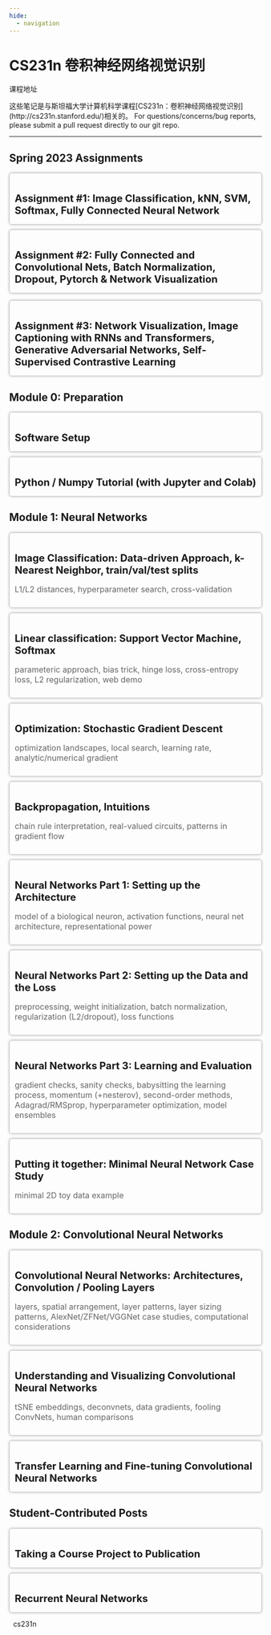 ```yaml
---
hide:
  - navigation
---
```

# [CS231n 卷积神经网络视觉识别](https://cs231n.github.io/)

[课程地址](http://cs231n.stanford.edu/)

这些笔记是与斯坦福大学计算机科学课程\[CS231n：卷积神经网络视觉识别\](http://cs231n.stanford.edu/)相关的。 For questions/concerns/bug reports, please submit a pull request directly to our [git repo](https://github.com/cs231n/cs231n.github.io).

---

<style type="text/css">
      .card {
        cursor: pointer;
        border: 1px solid #ccc;
        border-radius: 5px;
        padding: 10px;
        margin-bottom: 10px;
        box-shadow: 0 0 5px rgba(0, 0, 0, 0.3);
        transition: box-shadow 0.3s ease-in-out;
      }
      .card:hover {
        box-shadow: 0 0 10px rgba(0, 0, 0, 0.5);
        color: green;
      }
      .card:active {
        box-shadow: inset 0 0 10px rgba(0, 0, 0, 0.5);
      }
      .card h2 {
        font-size: 20px;
        margin-bottom: 5px;
      }
      .card p {
        font-size: 16px;
        color: #666;
      }
      a {
        text-decoration: none;
      }
</style>

## Spring 2023 Assignments

<a href="./assignments/2023/assignment1">

<div class="card">
  <h2>Assignment #1: Image Classification, kNN, SVM, Softmax, Fully Connected Neural Network</h2>
</div>


</a>

<a href="./assignments/2023/assignment2">

<div class="card">
  <h2>Assignment #2: Fully Connected and Convolutional Nets, Batch Normalization, Dropout, Pytorch & Network Visualization </h2>
</div>

</a><a href="https://www.example.com">

<div class="card">
  <h2>Assignment #3: Network Visualization, Image Captioning with RNNs and Transformers, Generative Adversarial Networks, Self-Supervised Contrastive Learning</h2>
</div>


</a>

## Module 0: Preparation

<a href="setup">

<div class="card">
  <h2>Software Setup</h2>
</div>


</a>

 <a href="python-numpy-tutorial">

<div class="card">
  <h2>Python / Numpy Tutorial (with Jupyter and Colab)</h2>
</div>


</a>

## Module 1: Neural Networks

<a href="classification">

<div class="card">
  <h2>Image Classification: Data-driven Approach, k-Nearest Neighbor, train/val/test splits</h2>
  <p>
   L1/L2 distances, hyperparameter search, cross-validation
  </p>
</div>


</a>

<a href="linear-classify">

<div class="card">
  <h2>Linear classification: Support Vector Machine, Softmax</h2>
  <p>
parameteric approach, bias trick, hinge loss, cross-entropy loss, L2 regularization, web demo
  </p>
</div>


</a>

</a>

<a href="optimization-1">

<div class="card">
  <h2>Optimization: Stochastic Gradient Descent</h2>
  <p>
optimization landscapes, local search, learning rate, analytic/numerical gradient
  </p>
</div>


</a>

<a href="optimization-2">

<div class="card">
  <h2>Backpropagation, Intuitions</h2>
  <p>
chain rule interpretation, real-valued circuits, patterns in gradient flow
  </p>
</div>


</a>

<a href="neural-networks-1">

<div class="card">
  <h2>Neural Networks Part 1: Setting up the Architecture</h2>
  <p>
model of a biological neuron, activation functions, neural net architecture, representational power
  </p>
</div>


</a>

<a href="neural-networks-2">

<div class="card">
  <h2>Neural Networks Part 2: Setting up the Data and the Loss</h2>
  <p>
preprocessing, weight initialization, batch normalization, regularization (L2/dropout), loss functions
  </p>
</div>


</a>

 <a href="neural-networks-3">

<div class="card">
  <h2>Neural Networks Part 3: Learning and Evaluation</h2>
  <p>
gradient checks, sanity checks, babysitting the learning process, momentum (+nesterov), second-order methods, Adagrad/RMSprop, hyperparameter optimization, model ensembles
  </p>
</div>


</a>

<a href="neural-networks-case-study">

<div class="card">
  <h2>Putting it together: Minimal Neural Network Case Study</h2>
  <p>
minimal 2D toy data example
  </p>
</div>


</a>

## Module 2: Convolutional Neural Networks

<a href="convolutional-networks">

<div class="card">
  <h2>Convolutional Neural Networks: Architectures, Convolution / Pooling Layers</h2>
  <p>
 layers, spatial arrangement, layer patterns, layer sizing patterns, AlexNet/ZFNet/VGGNet case studies, computational considerations
  </p>
</div>


</a>

<a href="understanding-cnn">

<div class="card">
  <h2>Understanding and Visualizing Convolutional Neural Networks
</h2>
  <p>
 tSNE embeddings, deconvnets, data gradients, fooling ConvNets, human comparisons
  </p>
</div>


</a>

  <a href="transfer-learning">

<div class="card">
  <h2>Transfer Learning and Fine-tuning Convolutional Neural Networks</h2>
</div>


</a>

## Student-Contributed Posts

  <a href="choose-project">

<div class="card">
  <h2>Taking a Course Project to Publication</h2>
</div>


</a>

  <a href="rnn">

<div class="card">
  <h2>Recurrent Neural Networks</h2>
</div>

</a>

<html>
            <style>
            span:hover {
              transform: scale(1.5);
              color: lightblue;
            }
            }
          </style>

​              <link rel="stylesheet" href="https://cdnjs.cloudflare.com/ajax/libs/font-awesome/4.7.0/css/font-awesome.min.css">
​              <span class="badge badge--primary"><i class="fa fa-github" style="font-size: 150%;"></i> <a href="https://github.com/cs231n"> cs231n</span>
​            </html>
